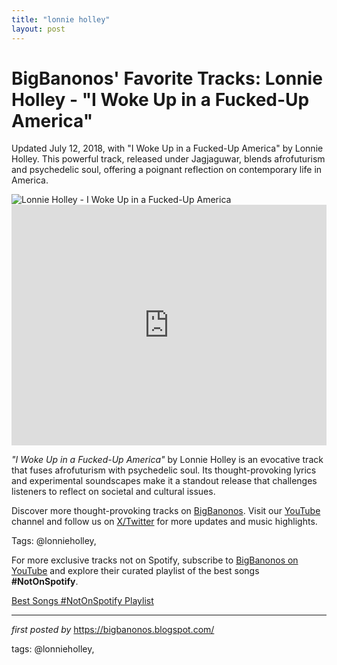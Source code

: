 ```yaml
---
title: "lonnie holley"
layout: post
---
```

<!-- Post Title -->
<h1 >BigBanonos' Favorite Tracks: Lonnie Holley - "I Woke Up in a Fucked-Up America"</h1> <!-- Introductory Text -->
<p >Updated July 12, 2018, with "I Woke Up in a Fucked-Up America" by Lonnie Holley. This powerful track, released under Jagjaguwar, blends afrofuturism and psychedelic soul, offering a poignant reflection on contemporary life in America.</p> <!-- Featured Image -->
<div > <img src="https://media.pitchfork.com/photos/5efc9ff58813ffa92664ed76/1:1/w_800%2Ch_450%2Cc_limit/National%2520Freedom_Lonnie%2520Holley.jpg" alt="Lonnie Holley - I Woke Up in a Fucked-Up America" />
</div> <!-- YouTube Video Embed -->
<div > <iframe width="100%" height="385" src="https://www.youtube.com/embed/Ss3cz9FgGnA" title="Lonnie Holley - I Woke Up... (Official Video)" frameborder="0" allow="accelerometer; autoplay; clipboard-write; encrypted-media; gyroscope; picture-in-picture; web-share" referrerpolicy="strict-origin-when-cross-origin" allowfullscreen></iframe>
</div> <!-- Song Information -->
<div > <p><em>"I Woke Up in a Fucked-Up America"</em> by Lonnie Holley is an evocative track that fuses afrofuturism with psychedelic soul. Its thought-provoking lyrics and experimental soundscapes make it a standout release that challenges listeners to reflect on societal and cultural issues.</p>
</div> <!-- Footer Links -->
<div > <p>Discover more thought-provoking tracks on <a href="https://bigbanonos.blogspot.com/" target="_blank">BigBanonos</a>. Visit our <a href="https://www.youtube.com/@BigBanonos" target="_blank">YouTube</a> channel and follow us on <a href="https://x.com/bigbanonos" target="_blank">X/Twitter</a> for more updates and music highlights.</p>
</div> <!-- Tags -->
<p >Tags: @lonnieholley,</p>


<!--Subscribe and Playlist Links-->
<div>
    <p>For more exclusive tracks not on Spotify, subscribe to <a href="https://www.youtube.com/@BigBanonos" target="_blank">BigBanonos on YouTube</a> and explore their curated playlist of the best songs <strong>#NotOnSpotify</strong>.</p>
    <p><a href="https://www.youtube.com/playlist?list=PLtuNtuTatqI0kFahUCbtbfenC_ET5O_tr" target="_blank">Best Songs #NotOnSpotify Playlist<br /></a></p></div>

<hr />

<p><em>first posted by</em> <a href="https://bigbanonos.blogspot.com/" rel="noopener" target="_new">https://bigbanonos.blogspot.com/</a></p>

<p>tags: @lonnieholley,</p>
